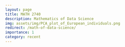 ```yaml
---
layout: page
title: MATH 2740
description: Mathematics of Data Science
img: assets/img/PCA_plot_of_European_individuals.png
redirect: /math-of-data-science/
importance: 1
category: recent
---
```

